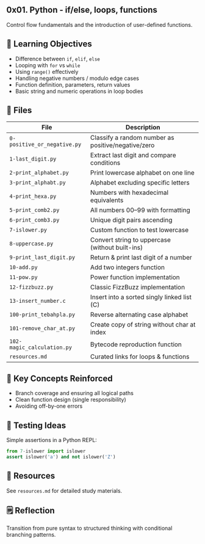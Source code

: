 ## 0x01. Python - if/else, loops, functions

Control flow fundamentals and the introduction of user-defined functions.

## 📌 Learning Objectives

- Difference between `if`, `elif`, `else`
- Looping with `for` vs `while`
- Using `range()` effectively
- Handling negative numbers / modulo edge cases
- Function definition, parameters, return values
- Basic string and numeric operations in loop bodies

## 📂 Files

| File                        | Description                                        |
| --------------------------- | -------------------------------------------------- |
| `0-positive_or_negative.py` | Classify a random number as positive/negative/zero |
| `1-last_digit.py`           | Extract last digit and compare conditions          |
| `2-print_alphabet.py`       | Print lowercase alphabet on one line               |
| `3-print_alphabt.py`        | Alphabet excluding specific letters                |
| `4-print_hexa.py`           | Numbers with hexadecimal equivalents               |
| `5-print_comb2.py`          | All numbers 00–99 with formatting                  |
| `6-print_comb3.py`          | Unique digit pairs ascending                       |
| `7-islower.py`              | Custom function to test lowercase                  |
| `8-uppercase.py`            | Convert string to uppercase (without built-ins)    |
| `9-print_last_digit.py`     | Return & print last digit of a number              |
| `10-add.py`                 | Add two integers function                          |
| `11-pow.py`                 | Power function implementation                      |
| `12-fizzbuzz.py`            | Classic FizzBuzz implementation                    |
| `13-insert_number.c`        | Insert into a sorted singly linked list (C)        |
| `100-print_tebahpla.py`     | Reverse alternating case alphabet                  |
| `101-remove_char_at.py`     | Create copy of string without char at index        |
| `102-magic_calculation.py`  | Bytecode reproduction function                     |
| `resources.md`              | Curated links for loops & functions                |

## 🧠 Key Concepts Reinforced

- Branch coverage and ensuring all logical paths
- Clean function design (single responsibility)
- Avoiding off-by-one errors

## 🧪 Testing Ideas

Simple assertions in a Python REPL:

```python
from 7-islower import islower
assert islower('a') and not islower('Z')
```

## 📎 Resources

See `resources.md` for detailed study materials.

## 🗒 Reflection

Transition from pure syntax to structured thinking with conditional branching patterns.
